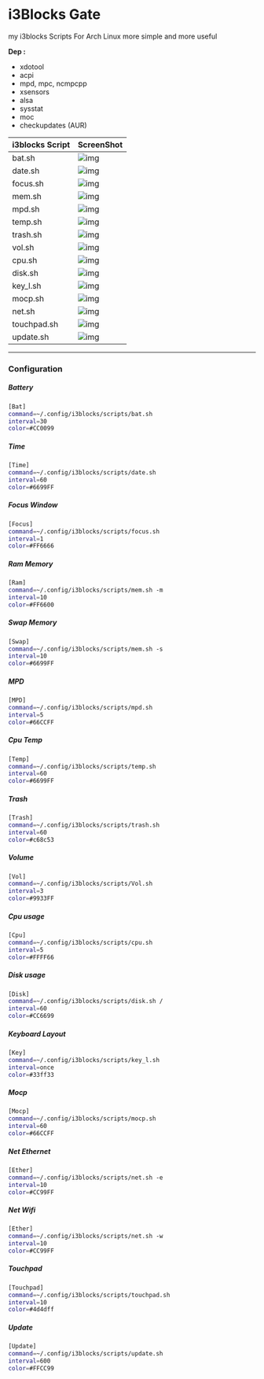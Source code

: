 # i3Blocks Gate 

my i3blocks Scripts For Arch Linux more simple and more useful 

**Dep :**
 - xdotool
 - acpi
 - mpd, mpc, ncmpcpp
 - xsensors
 - alsa
 - sysstat
 - moc
 - checkupdates (AUR)


| i3blocks Script | ScreenShot |
|-----------------|------------|
| bat.sh          | ![img](https://github.com/zakariaGatter/i3blocks-gate/blob/master/screenshot/bat.png)
| date.sh         | ![img](https://github.com/zakariaGatter/i3blocks-gate/blob/master/screenshot/date.png)
| focus.sh        | ![img](https://github.com/zakariaGatter/i3blocks-gate/blob/master/screenshot/focus.png)
| mem.sh          | ![img](https://github.com/zakariaGatter/i3blocks-gate/blob/master/screenshot/mem.png)
| mpd.sh          | ![img](https://github.com/zakariaGatter/i3blocks-gate/blob/master/screenshot/mpd.png)
| temp.sh         | ![img](https://github.com/zakariaGatter/i3blocks-gate/blob/master/screenshot/temp.png)
| trash.sh        | ![img](https://github.com/zakariaGatter/i3blocks-gate/blob/master/screenshot/trash.png)
| vol.sh          | ![img](https://github.com/zakariaGatter/i3blocks-gate/blob/master/screenshot/vol.png)
| cpu.sh          | ![img](https://github.com/zakariaGatter/i3blocks-gate/blob/master/screenshot/cpu.png)
| disk.sh         | ![img](https://github.com/zakariaGatter/i3blocks-gate/blob/master/screenshot/disk.png)
| key_l.sh        | ![img](https://github.com/zakariaGatter/i3blocks-gate/blob/master/screenshot/key_layout.png)
| mocp.sh         | ![img](https://github.com/zakariaGatter/i3blocks-gate/blob/master/screenshot/mocp.png)
| net.sh          | ![img](https://github.com/zakariaGatter/i3blocks-gate/blob/master/screenshot/net.png)
| touchpad.sh     | ![img](https://github.com/zakariaGatter/i3blocks-gate/blob/master/screenshot/touchpad.png)
| update.sh       | ![img](https://github.com/zakariaGatter/i3blocks-gate/blob/master/screenshot/update.png)

---

### Configuration 

##### Battery
```sh
[Bat]
command=~/.config/i3blocks/scripts/bat.sh
interval=30
color=#CC0099
```

##### Time
```sh
[Time]
command=~/.config/i3blocks/scripts/date.sh
interval=60
color=#6699FF
```

##### Focus Window
```sh
[Focus]
command=~/.config/i3blocks/scripts/focus.sh
interval=1
color=#FF6666
```

##### Ram Memory
```sh
[Ram]
command=~/.config/i3blocks/scripts/mem.sh -m
interval=10
color=#FF6600
```

##### Swap Memory
```sh
[Swap]
command=~/.config/i3blocks/scripts/mem.sh -s
interval=10
color=#6699FF
```

##### MPD
```sh
[MPD]
command=~/.config/i3blocks/scripts/mpd.sh
interval=5
color=#66CCFF
```

##### Cpu Temp
```sh
[Temp]
command=~/.config/i3blocks/scripts/temp.sh
interval=60
color=#6699FF
```

##### Trash
```sh
[Trash]
command=~/.config/i3blocks/scripts/trash.sh
interval=60
color=#c68c53
```

##### Volume
```sh
[Vol]
command=~/.config/i3blocks/scripts/Vol.sh
interval=3
color=#9933FF
```

##### Cpu usage
```sh
[Cpu]
command=~/.config/i3blocks/scripts/cpu.sh
interval=5
color=#FFFF66
```

##### Disk usage
```sh
[Disk]
command=~/.config/i3blocks/scripts/disk.sh /
interval=60
color=#CC6699
```

##### Keyboard Layout
```sh
[Key]
command=~/.config/i3blocks/scripts/key_l.sh
interval=once
color=#33ff33
```

##### Mocp
```sh
[Mocp]
command=~/.config/i3blocks/scripts/mocp.sh
interval=60
color=#66CCFF
```

##### Net Ethernet
```sh
[Ether]
command=~/.config/i3blocks/scripts/net.sh -e
interval=10
color=#CC99FF
```

##### Net Wifi
```sh
[Ether]
command=~/.config/i3blocks/scripts/net.sh -w
interval=10
color=#CC99FF
```

##### Touchpad
```sh
[Touchpad]
command=~/.config/i3blocks/scripts/touchpad.sh
interval=10
color=#4d4dff
```

##### Update
```sh
[Update]
command=~/.config/i3blocks/scripts/update.sh
interval=600
color=#FFCC99
```
